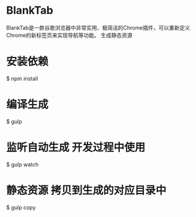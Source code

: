 # BlankTab
BlankTab是一款谷歌浏览器中非常实用、极简洁的Chrome插件，可以重新定义Chrome的新标签页来实现导航等功能。
生成静态资源
# 安装依赖
$ npm install
# 编译生成
$ gulp 
# 监听自动生成 开发过程中使用
$ gulp watch
# 静态资源  拷贝到生成的对应目录中
$ gulp copy
